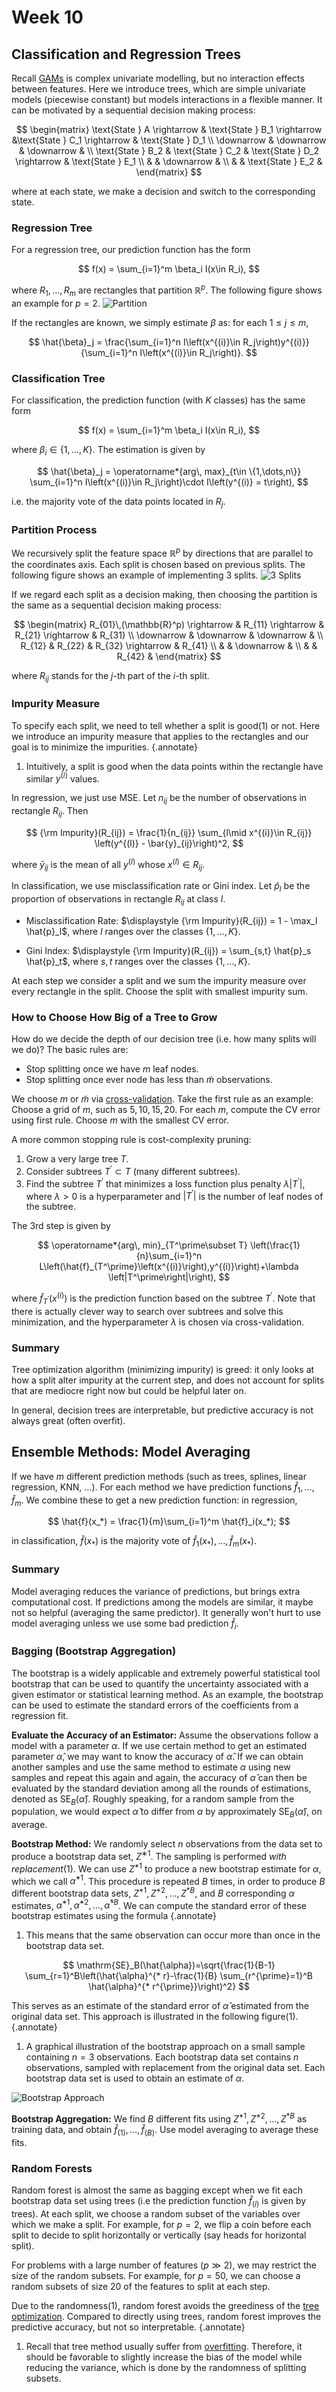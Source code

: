 # Week 10

## Classification and Regression Trees

Recall [GAMs](stat541_week9.md#generalized-additive-models-gams) is complex univariate modelling, but no interaction effects between features. Here we introduce trees, which are simple univariate models (piecewise constant) but models interactions in a flexible manner. It can be motivated by a sequential decision making process:

$$
\begin{matrix}
\text{State } A \rightarrow & \text{State } B_1 \rightarrow &\text{State } C_1 \rightarrow & \text{State } D_1 \\
\downarrow & \downarrow  & \downarrow & \\
\text{State } B_2 & \text{State } C_2 & \text{State } D_2 \rightarrow & \text{State } E_1 \\
 & & \downarrow &  \\
 & & \text{State } E_2 & 
\end{matrix}
$$

where at each state, we make a decision and switch to the corresponding state. 

### Regression Tree

For a regression tree, our prediction function has the form

$$
f(x) = \sum_{i=1}^m \beta_i I(x\in R_i), 
$$

where $R_1,\dots,R_m$ are rectangles that partition $\mathbb{R}^p$. The following figure shows an example for $p=2$. 
![Partition](stat541_week1001.svg)

If the rectangles are known, we simply estimate $\beta$ as: for each $1\leq j\leq m$, 

$$
\hat{\beta}_j = \frac{\sum_{i=1}^n I\left(x^{(i)}\in R_j\right)y^{(i)}}{\sum_{i=1}^n I\left(x^{(i)}\in R_j\right)}. 
$$

### Classification Tree

For classification, the prediction function (with $K$ classes) has the same form 

$$
f(x) = \sum_{i=1}^m \beta_i I(x\in R_i), 
$$

where $\beta_i\in \{1,\dots,K\}$. The estimation is given by 

$$
\hat{\beta}_j = \operatorname*{arg\, max}_{t\in \{1,\dots,n\}} \sum_{i=1}^n I\left(x^{(i)}\in R_j\right)\cdot I\left(y^{(i)} = t\right), 
$$

i.e. the majority vote of the data points located in $R_j$. 

### Partition Process

We recursively split the feature space $\mathbb{R}^p$ by directions that are parallel to the coordinates axis. Each split is chosen based on previous splits. The following figure shows an example of implementing 3 splits. 
![3 Splits](stat541_week1002.svg)

If we regard each split as a decision making, then choosing the partition is the same as a sequential decision making process: 

$$
\begin{matrix}
R_{01}\,(\mathbb{R}^p) \rightarrow & R_{11} \rightarrow & R_{21} \rightarrow & R_{31} \\
\downarrow & \downarrow  & \downarrow & \\
R_{12} & R_{22} & R_{32} \rightarrow & R_{41} \\
 & & \downarrow &  \\
 & & R_{42} & 
\end{matrix}
$$

where $R_{ij}$ stands for the $j$-th part of the $i$-th split. 

### Impurity Measure

To specify each split, we need to tell whether a split is good(1) or not. Here we introduce an impurity measure that applies to the rectangles and our goal is to minimize the impurities. 
{.annotate}

1. Intuitively, a split is good when the data points within the rectangle have similar $y^{(i)}$ values. 

In regression, we just use MSE. Let $n_{ij}$ be the number of observations in rectangle $R_{ij}$. Then 

$$
{\rm Impurity}(R_{ij}) = \frac{1}{n_{ij}} \sum_{l\mid x^{(i)}\in R_{ij}} \left(y^{(l)} - \bar{y}_{ij}\right)^2,
$$

where $\bar{y}_{ij}$ is the mean of all $y^{(l)}$ whose $x^{(l)}\in R_{ij}$. 

In classification, we use misclassification rate or Gini index. Let $\hat{p}_l$ be the proportion of observations in rectangle $R_{ij}$ at class $l$. 

- Misclassification Rate: $\displaystyle {\rm Impurity}(R_{ij}) = 1 - \max_l \hat{p}_l$, where $l$ ranges over the classes $\{1,\dots,K\}$. 

- Gini Index: $\displaystyle {\rm Impurity}(R_{ij}) = \sum_{s,t} \hat{p}_s \hat{p}_t$, where $s,t$ ranges over the classes $\{1,\dots,K\}$. 

At each step we consider a split and we sum the impurity measure over every rectangle in the split. Choose the split with smallest impurity sum. 

### How to Choose How Big of a Tree to Grow

How do we decide the depth of our decision tree (i.e. how many splits will we do)? The basic rules are: 

- Stop splitting once we have $m$ leaf nodes. 
- Stop splitting once ever node has less than $\tilde{m}$ observations. 

We choose $m$ or $\tilde{m}$ via [cross-validation](stat541_week4.md#data-splitting-and-cross-validation). Take the first rule as an example: Choose a grid of $m$, such as $5,10,15,20$. For each $m$, compute the CV error using first rule. Choose $m$ with the smallest CV error. 

A more common stopping rule is cost-complexity pruning: 

1. Grow a very large tree $T$. 
2. Consider subtrees $T^\prime \subset T$ (many different subtrees).
3. Find the subtree $T^\prime$ that minimizes a loss function plus penalty $\lambda \left|T^\prime\right|$, where $\lambda>0$ is a hyperparameter and $\left|T^\prime\right|$ is the number of leaf nodes of the subtree. 

The 3rd step is given by 

$$
\operatorname*{arg\, min}_{T^\prime\subset T} \left(\frac{1}{n}\sum_{i=1}^n L\left(\hat{f}_{T^\prime}\left(x^{(i)}\right),y^{(i)}\right)+\lambda \left|T^\prime\right|\right),
$$

where $\hat{f}_{T^\prime}\left(x^{(i)}\right)$ is the prediction function based on the subtree $T^\prime$. Note that there is actually clever way to search over subtrees and solve this minimization, and the hyperparameter $\lambda$ is chosen via cross-validation. 

### Summary

Tree optimization algorithm (minimizing impurity) is greed: it only looks at how a split alter impurity at the current step, and does not account for splits that are mediocre right now but could be helpful later on. 

In general, decision trees are interpretable, but predictive accuracy is not always great (often overfit). 

## Ensemble Methods: Model Averaging

If we have $m$ different prediction methods (such as trees, splines, linear regression, KNN, $\dots$). For each method we have prediction functions $\hat{f}_1,\dots,\hat{f}_m$. We combine these to get a new prediction function: in regression,

$$
\hat{f}(x_*) = \frac{1}{m}\sum_{i=1}^m \hat{f}_i(x_*);  
$$

in classification, $\hat{f}(x_*)$ is the majority vote of $\hat{f}_1(x_*),\dots,\hat{f}_m(x_*)$. 

### Summary

Model averaging reduces the variance of predictions, but brings extra computational cost. If predictions among the models are similar, it maybe not so helpful (averaging the same predictor). It generally won't hurt to use model averaging unless we use some bad prediction $\hat{f}_i$. 

### Bagging (Bootstrap Aggregation)

The bootstrap is a widely applicable and extremely powerful statistical tool bootstrap  that can be used to quantify the uncertainty associated with a given estimator or statistical learning method. As an example, the bootstrap can be used to estimate the standard errors of the coefficients from a regression fit.

**Evaluate the Accuracy of an Estimator:**
Assume the observations follow a model with a parameter $\alpha$. If we use certain method to get an estimated parameter $\hat{\alpha}$, we may want to know the accuracy of $\hat{\alpha}$. If we can obtain another samples and use the same method to estimate $\alpha$ using new samples and repeat this again and again, the accuracy of $\hat{\alpha}$ can then be evaluated by the standard deviation among all the rounds of estimations, denoted as $\mathrm{SE}_B(\hat{\alpha})$. Roughly speaking, for a random sample from the population, we would expect $\hat{\alpha}$ to differ from $\alpha$ by approximately $\mathrm{SE}_B(\hat{\alpha})$, on average.

**Bootstrap Method:**
We randomly select $n$ observations from the data set to produce a bootstrap data set, $Z^{∗1}$. The sampling is performed *with replacement*(1). We can use $Z^{* 1}$ to produce a new bootstrap estimate for $\alpha$, which we call $\hat{\alpha}^{* 1}$. This procedure is repeated $B$ times, in order to produce $B$ different bootstrap data sets, $Z^{* 1}, Z^{* 2}, \ldots, Z^{* B}$, and $B$ corresponding $\alpha$ estimates, $\hat{\alpha}^{* 1}, \hat{\alpha}^{* 2}, \ldots, \hat{\alpha}^{* B}$. We can compute the standard error of these bootstrap estimates using the formula
{.annotate}

1. This means that the same observation can occur more than once in the bootstrap data set. 

$$
\mathrm{SE}_B(\hat{\alpha})=\sqrt{\frac{1}{B-1} \sum_{r=1}^B\left(\hat{\alpha}^{* r}-\frac{1}{B} \sum_{r^{\prime}=1}^B \hat{\alpha}^{* r^{\prime}}\right)^2}
$$

This serves as an estimate of the standard error of $\hat{\alpha}$ estimated from the original data set. This approach is illustrated in the following figure(1). 
{.annotate}

1. A graphical illustration of the bootstrap approach on a small sample containing $n = 3$ observations. Each bootstrap data set contains $n$ observations, sampled with replacement from the original data set. Each bootstrap data set is used to obtain an estimate of $\alpha$.

![Bootstrap Approach](stat541_week1003.svg)


**Bootstrap Aggregation:** We find $B$ different fits using $Z^{* 1}, Z^{* 2}, \ldots, Z^{* B}$ as training data, and obtain $\hat{f}_{(1)},\dots,\hat{f}_{(B)}$. Use model averaging to average these fits. 

### Random Forests

Random forest is  almost the same as bagging except when we fit each bootstrap data set using trees (i.e the prediction function $\hat{f}_{(i)}$ is given by trees). At each split, we choose a random subset of the variables over which we make a split. For example, for $p=2$, we flip a coin before each split to decide to split horizontally or vertically (say heads for horizontal split). 

For problems with a large number of features ($p\gg 2$), we may restrict the size of the random subsets. For example, for $p=50$, we can choose a random subsets of size 20 of the features to split at each step. 

Due to the randomness(1), random forest avoids the greediness of the [tree optimization](stat541_week10.md#how-to-choose-how-big-of-a-tree-to-grow). Compared to directly using trees, random forest improves the predictive accuracy, but not so interpretable. 
{.annotate}

1. Recall that tree method usually suffer from [overfitting](stat541_week10.md#summary). Therefore, it should be favorable to slightly increase the bias of the model while reducing the variance, which is done by the randomness of splitting subsets. 
